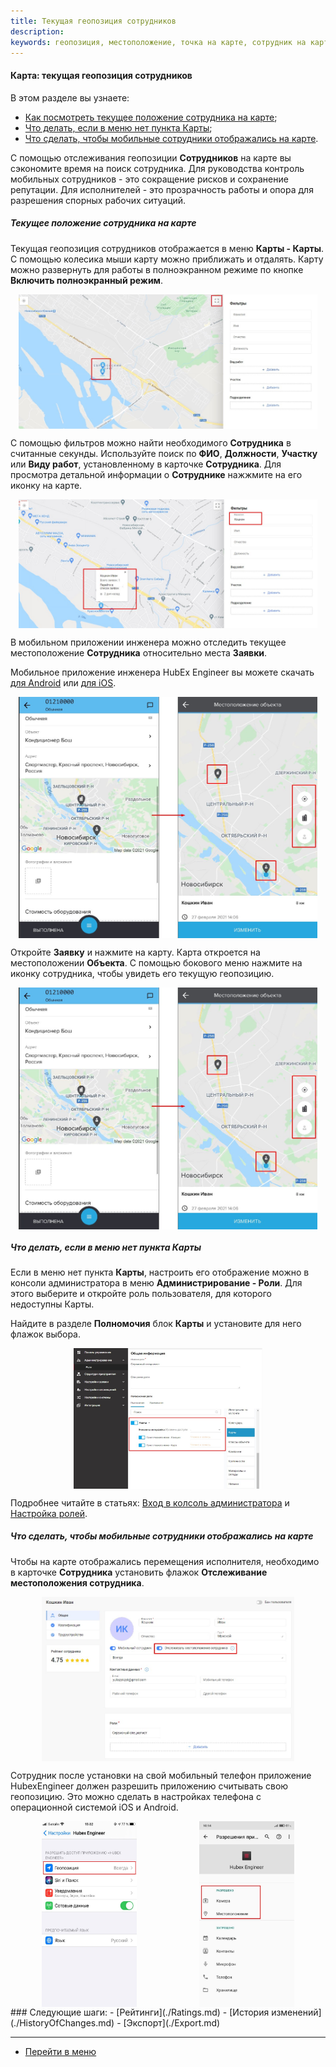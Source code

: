 ```yaml
---
title: Текущая геопозиция сотрудников
description:
keywords: геопозиция, местоположение, точка на карте, сотрудник на карте, hubex, хабекс, хубекс, хабикс
---
```


#### Карта: текущая геопозиция сотрудников
В этом разделе вы узнаете:
<html>
<meta charset="utf-8">
<ul>
    <li><a href="#geoposition">Как посмотреть текущее положение сотрудника на карте</a>;</li>
    <li><a href="#nomap">Что делать, если в меню нет пункта Карты</a>;</li>
    <li><a href="#noengineer">Что сделать, чтобы мобильные сотрудники отображались на карте</a>.</li>

</ul>
</html>
<body>

<p>С помощью отслеживания геопозиции <strong>Сотрудников</strong> на карте вы сэкономите время на поиск сотрудника. Для руководства
    контроль мобильных сотрудников - это сокращение рисков и сохранение репутации. Для исполнителей -
    это прозрачность работы и опора для разрешения спорных рабочих ситуаций. </p>


<h5 id="geoposition">Текущее положение сотрудника на карте</h5>
<p>Текущая геопозиция сотрудников отображается в меню <strong>Карты - Карты</strong>. С помощью колесика мыши карту можно приближать и
    отдалять. Карту можно развернуть для работы в полноэкранном режиме по кнопке <strong>Включить полноэкранный режим</strong>.</p>

<div>
    <img style="margin: 0 auto; display: block; max-width: 95%;"
         src="/attachments/images/FAQ/USER/GeoPosition/Map.jpg"/>
</div>

<p>С помощью фильтров можно найти необходимого <strong>Сотрудника</strong> в считанные секунды. Используйте поиск по
    <strong>ФИО</strong>, <strong>Должности</strong>, <strong>Участку</strong> или <strong>Виду работ</strong>, установленному в карточке <strong>Сотрудника</strong>. Для просмотра детальной информации о <strong>Сотруднике</strong>
    нажжмите на его иконку на карте.</p>

<div>
    <img style="margin: 0 auto; display: block; max-width: 95%;"
         src="/attachments/images/FAQ/USER/GeoPosition/Map2.jpg"/>
</div>


<p>В мобильном приложении инженера можно отследить текущее местоположение <strong>Сотрудника</strong> относительно места <strong>Заявки</strong>. </p>
<p>Мобильное приложение инженера HubEx Engineer вы можете скачать <a
        href="https://play.google.com/store/apps/details?id=ru.hubex.engineer">для Android</a> или <a
        href="https://apps.apple.com/ru/app/hubex-%D0%B4%D0%BB%D1%8F-%D1%81%D0%B5%D1%80%D0%B2%D0%B8%D1%81%D0%BD%D0%BE%D0%B9-%D1%81%D0%BB%D1%83%D0%B6%D0%B1%D1%8B/id1386688688">для
    iOS</a>.</p>
<div>
    <img style="margin: 0 auto; display: block; max-width: 95%;"
         src="/attachments/images/FAQ/USER/GeoPosition/TicketMap.jpg"/>
</div>

<p>Откройте <strong>Заявку</strong> и нажмите на карту. Карта откроется на местоположении <strong>Объекта</strong>. С помощью бокового меню нажмите на иконку сотрудника, чтобы увидеть его текущую геопозицию.</p>

<div>
    <img style="margin: 0 auto; display: block; max-width: 95%;"
         src="/attachments/images/FAQ/USER/GeoPosition/TicketMap.jpg"/>
</div>

<h5 id="nomap">Что делать, если в меню нет пункта Карты</h5>
<p>Если в меню нет пункта <Strong>Карты</Strong>, настроить его отображение можно в
    консоли администратора в меню <Strong>Администрирование - Роли</Strong>. Для этого выберите и откройте роль
    пользователя, для
    которого недоступны Карты.</p>
<p>Найдите в разделе <Strong>Полномочия</Strong> блок <Strong>Карты</Strong> и установите для него флажок выбора.</p>

<div>
    <img style="margin: 0 auto; display: block; max-width: 60%;"
         src="/attachments/images/FAQ/USER/GeoPosition/Role.jpg"/>
</div>

<p>Подробнее читайте в статьях: <a
        href="https://wiki.hubex.ru/docs/FAQ/RU/admin/HowToEnterTheAdmin.html">Вход в колсоль администратора</a> и
    <a href="https://wiki.hubex.ru/docs/FAQ/RU/admin/Roles.html">Настройка ролей</a>.</p>

<h5 id="noengineer">Что сделать, чтобы мобильные сотрудники отображались на карте</h5>
<p>Чтобы на карте отображались перемещения исполнителя, необходимо в карточке <Strong>Сотрудника</Strong> установить
    флажок
    <Strong>Отслеживание местоположения сотрудника</Strong>.</p>
<div>
    <img style="margin: 0 auto; display: block; max-width: 80%;"
         src="/attachments/images/FAQ/USER/GeoPosition/Engineer.jpg"/>
</div>
<p>Сотрудник после установки на свой мобильный телефон приложение HubexEngineer должен разрешить приложению считывать
    свою геопозицию. Это можно сделать в настройках телефона c операционной системой iOS и Android.</p>

<div style="display: flex;">
    <img style="margin: 0 auto; display: block; max-width: 30%;"
         src="/attachments/images/FAQ/USER/GeoPosition/Mob1.jpg"/> <img
        style="margin: 0 auto; display: block; max-width: 30%;"
        src="/attachments/images/FAQ/USER/GeoPosition/Mob2.jpg"/>
</div>
</body>
### Следующие шаги:
- [Рейтинги](./Ratings.md)
- [История изменений](./HistoryOfChanges.md)
- [Экспорт](./Export.md)

___
- [Перейти в меню](http://wiki.hubex.ru)
